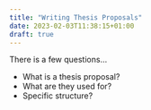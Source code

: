 ```yaml
---
title: "Writing Thesis Proposals"
date: 2023-02-03T11:38:15+01:00
draft: true
---
```


There is a few questions... 
- What is a thesis proposal?
- What are they used for?
- Specific structure?

